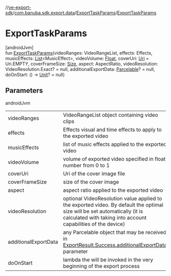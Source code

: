 //[ve-export-sdk](../../../index.md)/[com.banuba.sdk.export.data](../index.md)/[ExportTaskParams](index.md)/[ExportTaskParams](-export-task-params.md)

# ExportTaskParams

[androidJvm]\
fun [ExportTaskParams](-export-task-params.md)(videoRanges: VideoRangeList, effects: Effects, musicEffects: [List](https://kotlinlang.org/api/latest/jvm/stdlib/kotlin.collections/-list/index.html)&lt;MusicEffect&gt;, videoVolume: [Float](https://kotlinlang.org/api/latest/jvm/stdlib/kotlin/-float/index.html), coverUri: [Uri](https://developer.android.com/reference/kotlin/android/net/Uri.html) = Uri.EMPTY, coverFrameSize: [Size](https://developer.android.com/reference/kotlin/android/util/Size.html), aspect: AspectRatio, videoResolution: VideoResolution.Exact? = null, additionalExportData: [Parcelable](https://developer.android.com/reference/kotlin/android/os/Parcelable.html)? = null, doOnStart: () -&gt; [Unit](https://kotlinlang.org/api/latest/jvm/stdlib/kotlin/-unit/index.html)? = null)

## Parameters

androidJvm

| | |
|---|---|
| videoRanges | VideoRangeList object containing video clips |
| effects | Effects visual and time effects to apply to the exported video |
| musicEffects | list of music effects applied to the exported video |
| videoVolume | volume of exported video specified in float number from 0 to 1 |
| coverUri | Uri of the cover image file |
| coverFrameSize | size of the cover image |
| aspect | aspect ratio applied to the exported video |
| videoResolution | optional VideoResolution value applied to the exported video. By default the optimal size will be set automatically (it is calculated with taking into account capabilities of the device) |
| additionalExportData | any Parcelable object that may be received in [ExportResult.Success.additionalExportData](../-export-result/-success/additional-export-data.md) parameter |
| doOnStart | lambda the will be invoked in the very beginning of the export process |
